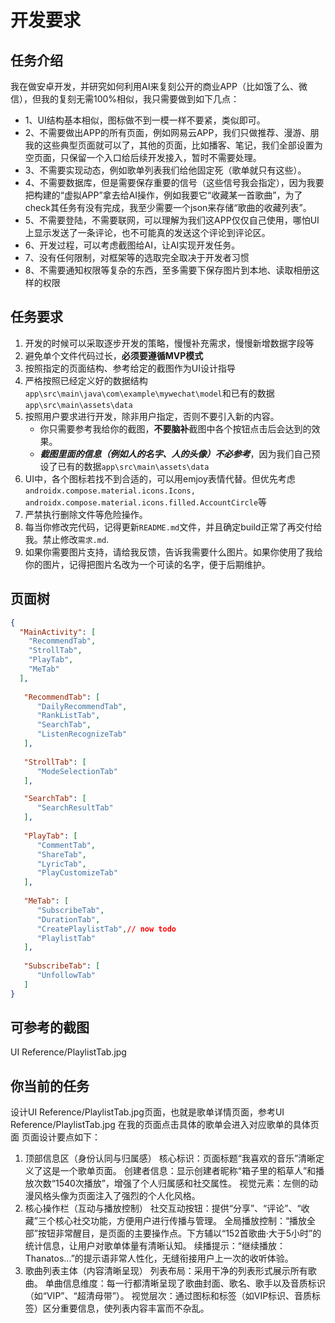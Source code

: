 # 开发要求
## 任务介绍
我在做安卓开发，并研究如何利用AI来复刻公开的商业APP（比如饿了么、微信），但我的复刻无需100%相似，我只需要做到如下几点：
- 1、UI结构基本相似，图标做不到一模一样不要紧，类似即可。
- 2、不需要做出APP的所有页面，例如网易云APP，我们只做推荐、漫游、朋我的这些典型页面就可以了，其他的页面，比如播客、笔记，我们全部设置为空页面，只保留一个入口给后续开发接入，暂时不需要处理。
- 3、不需要实现动态，例如歌单列表我们给他固定死（歌单就只有这些）。
- 4、不需要数据库，但是需要保存重要的信号（这些信号我会指定），因为我要把构建的“虚拟APP”拿去给AI操作，例如我要它“收藏某一首歌曲”，为了check其任务有没有完成，我至少需要一个json来存储“歌曲的收藏列表”。
- 5、不需要登陆，不需要联网，可以理解为我们这APP仅仅自己使用，哪怕UI上显示发送了一条评论，也不可能真的发送这个评论到评论区。
- 6、开发过程，可以考虑截图给AI，让AI实现开发任务。
- 7、没有任何限制，对框架等的选取完全取决于开发者习惯
- 8、不需要通知权限等复杂的东西，至多需要下保存图片到本地、读取相册这样的权限

## 任务要求
1. 开发的时候可以采取逐步开发的策略，慢慢补充需求，慢慢新增数据字段等
2. 避免单个文件代码过长，**必须要遵循MVP模式**
3. 按照指定的页面结构、参考给定的截图作为UI设计指导
4. 严格按照已经定义好的数据结构`app\src\main\java\com\example\mywechat\model`和已有的数据`app\src\main\assets\data`
5. 按照用户要求进行开发，除非用户指定，否则不要引入新的内容。
    - 你只需要参考我给你的截图，**不要脑补**截图中各个按钮点击后会达到的效果。
    - ***截图里面的信息（例如人的名字、人的头像）不必参考***，因为我们自己预设了已有的数据`app\src\main\assets\data`
6. UI中，各个图标若找不到合适的，可以用emjoy表情代替。但优先考虑`androidx.compose.material.icons.Icons, androidx.compose.material.icons.filled.AccountCircle`等
7. 严禁执行删除文件等危险操作。
8. 每当你修改完代码，记得更新`README.md`文件，并且确定build正常了再交付给我。禁止修改`需求.md`.
9. 如果你需要图片支持，请给我反馈，告诉我需要什么图片。如果你使用了我给你的图片，记得把图片名改为一个可读的名字，便于后期维护。

## 页面树
```json
{
  "MainActivity": [
    "RecommendTab", 
    "StrollTab",
    "PlayTab",
    "MeTab"
  ],
   
   "RecommendTab": [
      "DailyRecommendTab",
      "RankListTab",
      "SearchTab",
      "ListenRecognizeTab"
   ],
   
   "StrollTab": [
      "ModeSelectionTab" 
   ],

   "SearchTab": [
      "SearchResultTab"
   ],
   
   "PlayTab": [
      "CommentTab",
      "ShareTab",
      "LyricTab",
      "PlayCustomizeTab"
   ],
   
   "MeTab": [
      "SubscribeTab",
      "DurationTab",
      "CreatePlaylistTab",// now todo
      "PlaylistTab"
   ],
   
   "SubscribeTab": [
      "UnfollowTab"
   ]
}
```

## 可参考的截图
UI Reference/PlaylistTab.jpg


## 你当前的任务
设计UI Reference/PlaylistTab.jpg页面，也就是歌单详情页面，参考UI Reference/PlaylistTab.jpg
在我的页面点击具体的歌单会进入对应歌单的具体页面
页面设计要点如下：
1. 顶部信息区（身份认同与归属感）
核心标识：页面标题“我喜欢的音乐”清晰定义了这是一个歌单页面。
创建者信息：显示创建者昵称“箱子里的稻草人”和播放次数“1540次播放”，增强了个人归属感和社交属性。
视觉元素：左侧的动漫风格头像为页面注入了强烈的个人化风格。
2. 核心操作栏（互动与播放控制）
社交互动按钮：提供“分享”、“评论”、“收藏”三个核心社交功能，方便用户进行传播与管理。
全局播放控制：“播放全部”按钮非常醒目，是页面的主要操作点。下方辅以“152首歌曲·大于5小时”的统计信息，让用户对歌单体量有清晰认知。
续播提示：“继续播放：Thanatos...”的提示语非常人性化，无缝衔接用户上一次的收听体验。
3. 歌曲列表主体（内容清晰呈现）
列表布局：采用干净的列表形式展示所有歌曲。
单曲信息维度：每一行都清晰呈现了歌曲封面、歌名、歌手以及音质标识（如“VIP”、“超清母带”）。
视觉层次：通过图标和标签（如VIP标识、音质标签）区分重要信息，使列表内容丰富而不杂乱。

